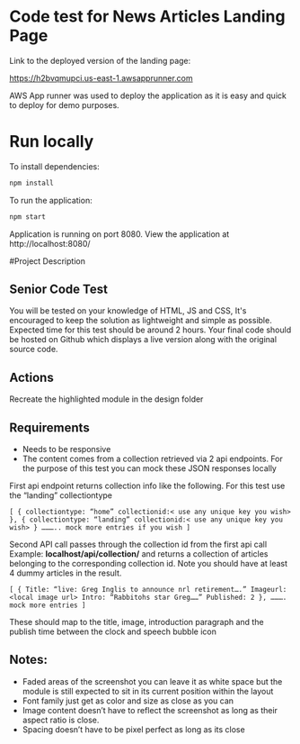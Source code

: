 # Code test for News Articles Landing Page

Link to the deployed version of the landing page:

https://h2bvqmupci.us-east-1.awsapprunner.com

AWS App runner was used to deploy the application as it is easy and quick to deploy for demo purposes.

# Run locally

To install dependencies:

```bash
npm install
```

To run the application:

```bash
npm start
```

Application is running on port 8080.
View the application at http://localhost:8080/


#Project Description

## Senior Code Test

You will be tested on your knowledge of HTML, JS and CSS, It's encouraged to keep the solution as lightweight and simple as possible.
Expected time for this test should be around 2 hours.
Your final code should be hosted on Github which displays a live version along with the original source code.

## Actions

Recreate the highlighted module in the design folder

## Requirements

- Needs to be responsive
- The content comes from a collection retrieved via 2 api endpoints. For the purpose of this test
  you can mock these JSON responses locally

First api endpoint returns collection info like the following. For this test use the “landing”
collectiontype

`[ { collectiontype: “home” collectionid:< use any unique key you wish> }, { collectiontype: “landing” collectionid:< use any unique key you wish> } ……….. mock more entries if you wish ]`

Second API call passes through the collection id from the first api call
Example: **localhost/api/collection/<collectionid>**
and returns a collection of articles belonging to the corresponding collection id. Note you
should have at least 4 dummy articles in the result.

`[ { Title: “live: Greg Inglis to announce nrl retirement….” Imageurl: <local image url> Intro: “Rabbitohs star Greg……” Published: 2 }, ………. mock more entries ]`

These should map to the title, image, introduction paragraph and the publish time between
the clock and speech bubble icon

## Notes:

- Faded areas of the screenshot you can leave it as white space but the module is still
  expected to sit in its current position within the layout
- Font family just get as color and size as close as you can
- Image content doesn’t have to reflect the screenshot as long as their aspect ratio is close.
- Spacing doesn’t have to be pixel perfect as long as its close
